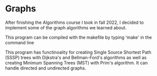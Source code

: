 # Graphs
After finishing the Algorithms course I took in fall 2022, I decided to implement some 
of the graph algorithms we learned about.

This program can be compiled with the makefile by typing 'make' in the command line

This program has functinoality for creating Single Source Shortest Path (SSSP) trees
with Dijkstra's and Bellman-Ford's algorithms as well as creating Minimum Spanning
Trees (MST) with Prim's algorithm. It can handle directed and undirected graphs.
